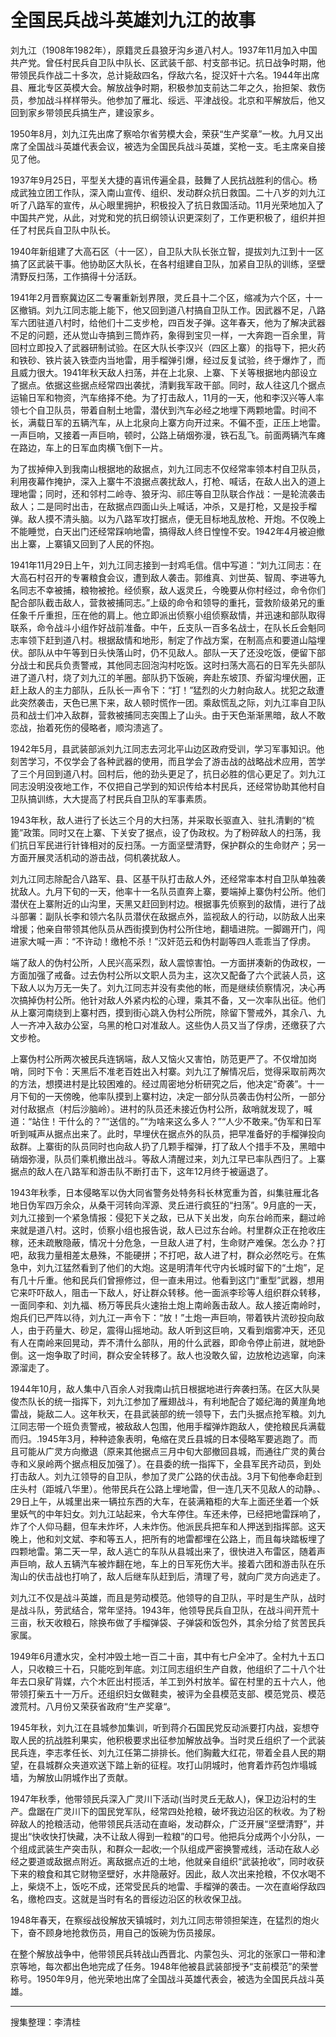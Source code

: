 # 全国民兵战斗英雄刘九江的故事

刘九江（1908年1982年），原籍灵丘县狼牙沟乡道八村人。1937年11月加入中国共产党。曾任村民兵自卫队中队长、区武装千部、村支部书记。抗日战争时期，他带领民兵作战二十多次，总计毙敌四名，俘敌六名，捉汉奸十六名。1944年出席县、雁北专区英模大会。解放战争时期，积极参加支前达二年之久，抬担架、救伤员，参加战斗样样带头。他参加了雁北、绥远、平津战役。北京和平解放后，他又回到家乡带领民兵搞生产，建设家乡。

1950年8月，刘九江先出席了察哈尔省劳模大会，荣获“生产奖章”一枚。九月又出席了全国战斗英雄代表会议，被选为全国民兵战斗英雄，奖枪一支。毛主席亲自接见了他。

1937年9月25日，平型关大捷的喜讯传遍全县，鼓舞了人民抗战胜利的信心。杨成武独立团工作队，深入南山宣传、组织、发动群众抗日救国。二十八岁的刘九江听了八路军的宣传，从心眼里拥护，积极投入了抗日救国活动。11月光荣地加入了中国共产党，从此，对党和党的抗日纲领认识更深刻了，工作更积极了，组织并担任了村民兵自卫队中队长。

1940年新组建了大高石区（十一区），自卫队大队长张立智，提拔刘九江到十一区搞了区武装干事。他协助区大队长，在各村组建自卫队，加紧自卫队的训练，坚壁清野反扫荡，工作搞得十分活跃。

1941年2月晋察冀边区二专署重新划界限，灵丘县十二个区，缩减为六个区，十一区撤销。刘九江同志能上能下，他又回到道八村搞自卫队工作。因武器不足，八路军六团驻道八村时，给他们十二支步枪，四百发子弹。这年春天，他为了解决武器不足的问题，还从觉山寺搞到三筒炸药，象得到宝贝一样，一大奔跑一百余里，背回村立即投入了武器研制试验。在区大队长李汉兴（四区上寨）的指导下，把火药和铁砂、铁片装入铁壶内当地雷，用手榴弹引爆，经过反复试验，终于爆炸了，而且威力很大。1941年秋天敌人扫荡，并在上北泉、上寨、下关等根据地内部设立了据点。依据这些据点经常四出袭扰，清剿我军政干部。同时，敌人往这几个据点运输日军和物资，汽车络择不绝。为了打击敌人，11月的一天，他和李汉兴等人率领七个自卫队员，带着自制土地雷，潜伏到汽车必经之地埋下两颗地雷。时间不长，满载日军的五辆汽车，从上北泉向上寨方向开过来。不偏不歪，正压上地雷。一声巨响，又接着一声巨响，顿时，公路上硝烟弥漫，铁石乱飞。前面两辆汽车瘫在路边，车上的日军血肉横飞倒下一片。

为了拔掉伸入到我南山根据地的敌据点，刘九江同志不仅经常率领本村自卫队员，利用夜幕作掩护，深入上寨牛不浪据点袭扰敌人，打枪、喊话，在敌人出入的道上理地雷；同时，还和邻村二岭寺、狼牙沟、祁庄等自卫队联合作战：一是轮流袭击敌人；二是同时出击，在敌据点四面山头上喊话，冲杀，又是打枪，又是投手榴弹。敌人摸不清头脑。以为八路军攻打据点，便无目标地乱放枪、开炮。不仅晚上不能睡觉，白天出门还经常踩响地雷，搞得敌人终日惶惶不安。1942年4月被迫撤出上寨，上寨镇又回到了人民的怀抱。

1941年11月29日上午，刘九江同志接到一封鸡毛信。信中写道：“刘九江同志：在大高石村召开的专署粮食会议，遭到敌人袭击。郭维真、刘世英、智周、李进等九名同志不幸被捕，粮物被抢。经侦察，敌人返灵丘，今晚要从你村经过，命令你们配合部队截击敌人，营救被捕同志。”上级的命令和领导的重托，营救阶级弟兄的重任象千斤重担，压在他的肩上。他立即派出侦察小组侦察敌情，并迅速和部队取得联系，命令战斗小组作好战前准备。中午，丘支队一百多名战士，在队长丘会魁同志率领下赶到道八村。根据敌情和地形，制定了作战方案，在制高点和要道山隘埋伏。部队从中午等到日头快落山时，仍不见敌人。部队一天了还没吃饭，便留下部分战士和民兵负责警戒，其他同志回泡沟村吃饭。这时扫荡大高石的日军先头部队进了道八村，烧了刘九江的羊圈。部队扔下饭碗，奔赴东坡顶、乔留沟埋伏圈，正赶上敌人的主力部队，丘队长一声令下：“打！”猛烈的火力射向敌人。扰犯之敌遭此突然袭击，天色已黑下来，敌人顿时慌作一团。乘敌慌乱之际，刘九江率自卫队员和战士们冲入敌群，营救被捕同志突围上了山头。由于天色渐渐黑暗，敌人不敢恋战，抬着死伤的侵略者，顺沟溃逃了。

1942年5月，县武装部派刘九江同志去河北平山边区政府受训，学习军事知识。他刻苦学习，不仅学会了各种武器的使用，而且学会了游击战的战略战术应用，苦学了三个月回到道八村。回村后，他的劲头更足了，抗日必胜的信心更足了。刘九江同志没明没夜地工作，不仅把自己学到的知识传给本村民兵，还经常协助其他村自卫队搞训练，大大提高了村民兵自卫队的军事素质。

1943年秋，敌人进行了长达三个月的大扫荡，并采取长驱直入、驻扎清剿的“梳篦”政策。同时又在上寨、下关安了据点，设了伪政权。为了粉碎敌人的扫荡，我们抗日军民进行针锋相对的反扫荡。一方面坚壁清野，保护群众的生命财产；另一方面开展灵活机动的游击战，伺机袭扰敌人。

刘九江同志除配合八路军、县、区基干队打击敌人外，还经常率本村自卫队单独袭扰敌人。九月下旬的一天，他率十一名队员直奔上寨，要端掉上寨伪村公所。他们潜伏在上寨附近的山沟里，天黑又赶回到村边。根据事先侦察到的敌情，进行了战斗部署：副队长李和领六名队员潜伏在敌据点外，监视敌人的行动，以防敌人出来增援；他亲自带领其他队员从西街摸到伪村公所住地，翻墙进院。一脚踢开门，闯进家大喊一声：“不许动！缴枪不杀！”汉奸范云和伪村副等四人乖乖当了俘虏。

端了敌人的伪村公所，人民兴高采烈，敌人震惊害怕。一方面拼凑新的伪政权，一方面加强了戒备。过去伪村公所以文职人员为主，这次又配备了六个武装人员，这下敌人以为万无一失了。刘九江同志并没有卖他的帐，而是继续侦察情况，决心再次搞掉伪村公所。他针对敌人外紧内松的心理，乘其不备，又一次率队出征。他们从上寨河南绕到上寨村西，摸到街心跳入伪村公所院，除留下警戒外，其余八、九人一齐冲入敌办公室，乌黑的枪口对准敌人。这些伪人员又当了俘虏，还缴获了六文步枪。

上寨伪村公所两次被民兵连锅端，敌人又恼火又害怕，防范更严了。不仅增加岗哨，同时下令：天黑后不准老百姓出入村寨。刘九江了解情况后，觉得采取前两次的方法，想摸进村是比较困难的。经过周密地分析研究之后，他决定“奇袭”。十一月下旬的一天傍晚，他率队摸到上寨村边，决定一部分队员袭击伪村公所，一部分对付敌据点（村后沙脑岭）。进村的队员还未接近伪村公所，敌哨就发现了，喊道：“站住！干什么的？”“送信的。”“为啥来这么多人？”“人少不敢来。”伪军和日军听到喊声从据点出来了。此时，早埋伏在据点外的队员，把早准备好的手榴弹投向敌群。上寨街的队员同时也向敌人扔了几颗手榴弹，打了敌人个措手不及，黑暗中硝烟弥漫，队员们乘机撤出战斗。等敌人清醒过来，刘九江早已率队西归了。上寨据点的敌人在八路军和游击队不断打击下，这年12月终于被逼退了。

1943年秋季，日本侵略军以伪大同省警务处特务科长林宽重为首，纠集驻雁北各地日伪军四万余众，从桑干河转向浑源、灵丘进行疯狂的“扫荡”。9月底的一天，刘九江接到一个紧急情报：侵犯下关之敌，已从下关出发，向东台岭而来，翻过岭来就是道八村。这时，侦察小组也报告说，敌人已过东台岭。村里群众正在抢收庄稼，还未疏散隐蔽，情况十分危急，一旦敌人进了村，生命财产难保。怎么办？打吧，敌我力量相差太悬殊，不能硬拼；不打吧，敌人进了村，群众必然吃亏。在焦急中，刘九江猛然看到了他们的大炮。这是明清年代守内长城时留下的“土炮”，足有几十斤重。他和民兵们曾擦修过，但一直未用过。他看到这门“重型”武器，想用它来吓吓敌人，阻击一下敌人，好让群众转移。他一面派李珍等人组织群众转移，一面同李和、刘九福、杨万等民兵火速抬土炮上南岭轰击敌人。敌人接近南岭时，炮兵们已严阵以待，刘九江一声令下：“放！”土炮一声巨响，带着铁片流砂投向敌人，由于药量大、砂足，震得山摇地动。敌人听到这巨响，又看到烟雾冲天，还见有人在南岭来回晃动，弄不清什么部队，用的什么武器，即命令停止前进，就地卧倒。这一炮争取了时间，群众安全转移了。敌人也没敢久留，边放枪边逃窜，向涞源溜走了。

1944年10月，敌人集中八百余人对我南山抗日根据地进行奔袭扫荡。在区大队昊俊杰队长的统一指挥下，刘九江参加了雁翅战斗，有利地配合了姬纪海的黄崖角地雷战，毙敌二人。这年秋天，在县武装部的统一领导下，去门头据点抢军粮。刘九江同志带一个班负责警戒，被敌敌人包围，他用手榴弹炸跑敌人，使抢粮民兵满载而归。.1945年3月，种种迹象表明，龟缩在灵丘县城的日本侵略军要逃跑了。而且可能从广灵方向撤退（原来其他据点三月中旬大部撤回县城，而通往广灵的黄台寺和义泉岭两个据点相反加强了）。在县委的统一指挥下，全县军民齐动员，到处打击敌人。刘九江领导的自卫队，参加了灵广公路的伏击战。3月下旬他奉命赶到庄头村（距城八华里）。他带民兵在公路上埋地雷，但一连几天不见敌人的动静。、29日上午，从城里出来一辆拉东西的大车，在装满箱柜的大车上面还坐着一个妖里妖气的中年妇女。刘九江站起来，令大车停住。车还未停，已经把地雷踩响了，炸了个人仰马翻，但车未炸坏，人未炸伤。他派民兵把车和人押送到指挥部。这天晚上，他和刘文斌、李和等五人，把所有的地雷都埋在公路上，而且每块踏板埋了四颗地雷。第二天一早，敌人逃亡的车队从县城出来了，很快进入布雷区，随着声声巨响，敌人五辆汽车被炸翻在地，车上的日军死伤大半。接着六团和游击队在乐淘山的伏击战也打响了，敌人后继车队赶到后，清理了号，就向广灵方向逃走了。

刘九江不仅是战斗英雄，而且是劳动模范。他领导的自卫队，平时是生产队，战时是战斗队，劳武结合，常年坚持。1943年，他领导民兵自卫队，在战斗间开荒十三亩，秋天收粮石，除换布做了手榴弹袋、子弹袋和饭包外，其余分给了贫苦民兵家属。

1949年6月遭水灾，全村冲毁土地一百二十亩，其中有七户全冲了。全村九十五口人，只收粮三十石，只能吃到年底。刘江同志组织生产自救，他组织了二十八个壮年去口泉矿背媒，六个木匠出村揽活，羊工到外村放羊。留在村里的五十六人，他带领打柴五十一万斤。还组织妇女做鞋卖，被评为全县模范支部、模范党员、模范渡荒村。八月份又荣获省政府“生产奖章“。

1945年秋，刘九江在县城参加集训，听到蒋介石国民党反动派要打内战，妄想夺取人民的抗战胜利果实，他积极要求出征参加解放战争。当时灵丘组织了一个武装民兵连，李志孝任长、刘九江任第二排排长。他们胸戴大红花，带着全县人民的期望，在县城群众夹道欢送下踏上新的征程。攻打山阴城时，他育着炸药包炸塌城墙，为解放山阴城作出了贡献。

1947年秋季，他带领民兵深入广灵川下活动(当时灵丘无敌人)，保卫边沿村的生产。盘踞在广灵川下的国民党军队，经常四处抢粮，破坏我边沿区的秋收。为了粉碎敌人的抢粮活动，他带领民兵活动在直峪，发动群众，广泛开展“坚壁清野”，并提出“快收快打快藏，决不让敌人得到一粒粮”的口号。他把兵分成两个小分队，一个组成武装生产突击队，和群众一起收;一个队组成严密换警戒线，活动在敌人必经之要道或敌据点附近。离敌据点近的土地，他就亲自组织“武装抢收”，同时收获下来的粮食和其它财物坚壁好，水井隐蔽好。因此，敌人次出来抢粮，不仅水喝不上，柴烧不上，饭吃不成，还常受民兵的地雷、手榴弹的袭击。一次在直峪俘敌四名，缴枪四支。这就是当时有名的晋绥边沿区的秋收保卫战。

1948年春天，在察绥战役解放天镇城时，刘九江同志带领担架连，在猛烈的炮火下，奋不顾身地抢救伤员，用自己的饭碗为伤员接尿。

在整个解放战争中，他带领民兵转战山西晋北、内蒙包头、河北的张家口一带和津京等地，每次都出色地完成了任务。1948年他被县武装部授予“支前模范”的荣誉称号。1950年9月，他光荣地出席了全国战斗英雄代表会，被选为全国民兵战斗英雄。

---

搜集整理：李清桂